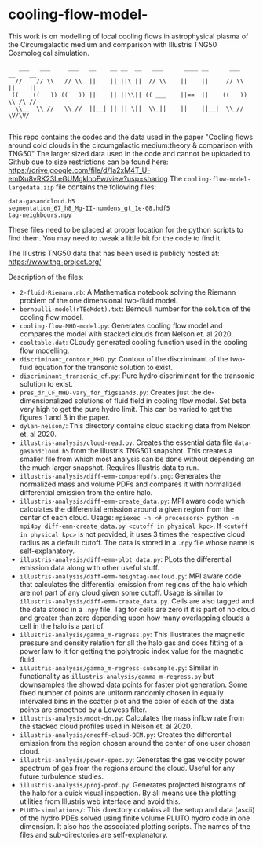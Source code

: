# cooling-flow-model-
This work is on modelling of local cooling flows in astrophysical plasma of the Circumgalactic medium and comparison with Illustris TNG50 Cosmological simulation.

```
   ___   ___     ___   __    __ __  __   ___      ____ __      ___   __    __
  //    // \\   // \\  ||    || ||\ ||  // \\    ||    ||     // \\  ||    ||
 ((    ((   )) ((   )) ||    || ||\\|| (( ___    ||==  ||    ((   )) \\ /\ //
  \\__  \\_//   \\_//  ||__| || || \||  \\_||    ||    ||__|  \\_//   \V/\V/ 
                                                                       
```

This repo contains the codes and the data used in the paper "Cooling flows around cold clouds in the circumgalactic medium:theory & comparison with TNG50"
The larger sized data used in the code and cannot be uploaded to Github due to size restrictions can be found here: https://drive.google.com/file/d/1a2xM4T_U-emlXu8vRK23LeGUMgklnoFw/view?usp=sharing
The ```cooling-flow-model-largedata.zip``` file contains the following files:
```
data-gasandcloud.h5
segmentation_67_h8_Mg-II-numdens_gt_1e-08.hdf5
tag-neighbours.npy
```
These files need to be placed at proper location for the python scripts to find them. You may need to tweak a little bit for the code to find it.

The Illustris TNG50 data that has been used is publicly hosted at: https://www.tng-project.org/

Description of the files:

- ```2-fluid-Riemann.nb```: A Mathematica notebook solving the Riemann problem of the one dimensional two-fluid model.
- ```bernoulli-model(rTBeMdot).txt```: Bernouli number for the solution of the cooling flow model.
- ```cooling-flow-MHD-model.py```: Generates cooling flow model and compares the model with stacked clouds from Nelson et. al 2020.
- ```cooltable.dat```: CLoudy generated cooling function used in the cooling flow modelling.
- ```discriminant_contour_MHD.py```: Contour of the discriminant of the two-fuid equation for the transonic solution to exist.
- ```discriminant_transonic_cf.py```: Pure hydro discriminant for the transonic solution to exist.
- ```pres_dr_CF_MHD-vary_for_figs1and3.py```: Creates just the de-dimensionalized solutions of fluid field in cooling flow model. Set beta very high to get the pure hydro limit. This can be varied to get the figures 1 and 3 in the paper.
- ```dylan-nelson/```: This directory contains cloud stacking data from Nelson et. al 2020.
- ```illustris-analysis/cloud-read.py```: Creates the essential data file ```data-gasandcloud.h5``` from the Illustris TNG501 snapshot. This creates a smaller file from which most analysis can be done without depending on the much larger snapshot. Requires Illustris data to run.
- ```illustris-analysis/diff-emm-comparepdfs.png```: Generates the normalized mass and volume PDFs and compares it with normalized differential emission from the entire halo.
- ```illustris-analysis/diff-emm-create_data.py```: MPI aware code which calculates the differential emission around a given region from the center of each cloud. Usage: ```mpiexec -n <# processors> python -m mpi4py diff-emm-create_data.py <cutoff in physical kpc>```. If ```<cutoff in physical kpc>``` is not provided, it uses 3 times the respective cloud radius as a default cutoff. The data is stored in a ```.npy``` file whose name is self-explanatory.
- ```illustris-analysis/diff-emm-plot_data.py```: PLots the differential emission data along with other useful stuff.
- ```illustris-analysis/diff-emm-neightag-nocloud.py```: MPI aware code that calculates the differential emission from regions of the halo which are not part of any cloud given some cutoff. Usage is similar to ```illustris-analysis/diff-emm-create_data.py```. Cells are also tagged and the data stored in a ```.npy``` file. Tag for cells are zero if it is part of no cloud and greater than zero depending upon how many overlapping clouds a cell in the halo is a part of.
- ```illustris-analysis/gamma_m-regress.py```: This illustrates the magnetic pressure and density relation for all the halo gas and does fitting of a power law to it 
for getting the polytropic index value for the magnetic fluid.
- ```illustris-analysis/gamma_m-regress-subsample.py```: Similar in functionality as ```illustris-analysis/gamma_m-regress.py``` but downsamples the showed data points for faster plot generation. Some fixed number of points are uniform randomly chosen in equally intervaled bins in the scatter plot and the color of each of the data points are smoothed by a Lowess filter.
- ```illustris-analysis/mdot-dn.py```: Calculates the mass inflow rate from the stacked cloud profiles used in Nelson et. al 2020.
- ```illustris-analysis/oneoff-cloud-DEM.py```: Creates the differential emission from the region chosen around the center of one user chosen cloud.
- ```illustris-analysis/power-spec.py```: Generates the gas velocity power spectrum of gas from the regions around the cloud. Useful for any future turbulence studies.
- ```illustris-analysis/proj-prof.py```: Generates projected histograms of the halo for a quick visual inspection. By all means use the plotting utilities from Illustris web interface and avoid this.
- ```PLUTO-simulations/```: This directory contains all the setup and data (ascii) of the hydro PDEs solved using finite volume PLUTO hydro code in one dimension. It also has the associated plotting scripts. The names of the files and sub-directories are self-explanatory.
